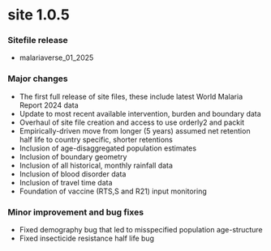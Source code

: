 # site 1.0.5

### Sitefile release
* malariaverse_01_2025

### Major changes

* The first full release of site files, these include latest World Malaria Report 
2024 data
* Update to most recent available intervention, burden and boundary data
* Overhaul of site file creation and access to use orderly2 and packit
* Empirically-driven move from longer (5 years) assumed net retention half life
to country specific, shorter retentions
* Inclusion of age-disaggregated population estimates
* Inclusion of boundary geometry
* Inclusion of all historical, monthly rainfall data
* Inclusion of blood disorder data
* Inclusion of travel time data
* Foundation of vaccine (RTS,S and R21) input monitoring

### Minor improvement and bug fixes

* Fixed demography bug that led to misspecified population age-structure
* Fixed insecticide resistance half life bug



